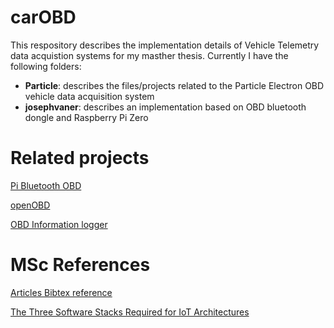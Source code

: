 # carOBD

This respository describes the implementation details of Vehicle Telemetry data acquistion systems for my masther thesis.
Currently I have the following folders:

- **Particle**: describes the files/projects related to the Particle Electron OBD vehicle data acquisition system
- **josephvaner**: describes an implementation based on OBD bluetooth dongle and Raspberry Pi Zero

# Related projects

[Pi Bluetooth OBD](https://github.com/eron93br/pi-bluetooth-obd)

[openOBD](https://github.com/isand3r/openOBD)

[OBD Information logger](https://github.com/eron93br/carOBD/tree/master/josephvaner)

# MSc References

[Articles Bibtex reference](https://github.com/eron93br/carOBD/tree/master/article)

[The Three Software
Stacks Required for IoT
Architectures](https://iot.eclipse.org/resources/white-papers/Eclipse%20IoT%20White%20Paper%20-%20The%20Three%20Software%20Stacks%20Required%20for%20IoT%20Architectures.pdf)
